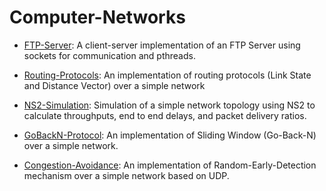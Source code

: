 # Computer-Networks

* [FTP-Server](https://github.com/daneshvar-amrollahi/FTP-Server/tree/8639bbaea9325762278a56853c2854a7018586f5): A client-server implementation of an FTP Server using sockets for communication and pthreads.

* [Routing-Protocols](https://github.com/kymmt80/Routing-Protocols/tree/83d772efa4baf775c0ee4a056d75a24daaa633fa): An implementation of routing protocols (Link State and Distance Vector) over a simple network

* [NS2-Simulation](https://github.com/daneshvar-amrollahi/ns2-simulation/tree/13149d44052431f28397e9b9134348a7a9536678): Simulation of a simple network topology using NS2 to calculate throughputs, end to end delays, and packet delivery ratios. 

* [GoBackN-Protocol](https://github.com/kymmt80/GoBackN-Protocol/tree/b2e4cde015d4c0bfb253af11fc4a42ea49c2b361): An implementation of Sliding Window (Go-Back-N) over a simple network.  

* [Congestion-Avoidance](https://github.com/daneshvar-amrollahi/Congestion-Avoidance/tree/bb4fc5850ca67039c7588aa13cacfb2ee1c27466): An implementation of Random-Early-Detection mechanism over a simple network based on UDP.